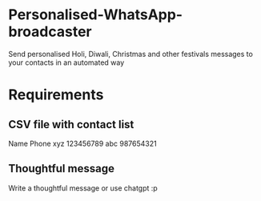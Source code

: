 # Personalised-WhatsApp-broadcaster
Send personalised Holi, Diwali, Christmas and other festivals messages to your contacts in an automated way

<h1>Requirements</h1>

<h2>CSV file with contact list</h2>

Name	Phone
xyz	123456789
abc 987654321

<h2>Thoughtful message</h2>
Write a thoughtful message or use chatgpt :p

